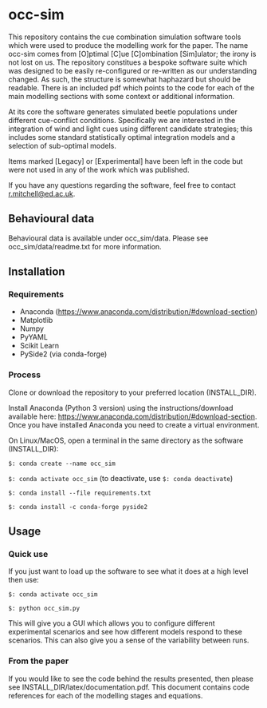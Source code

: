 # occ-sim

This repository contains the cue combination simulation software tools
which were used to produce the modelling work for the paper. The name
occ-sim comes from [O]ptimal [C]ue [C]ombination [Sim]ulator; the
irony is not lost on us. The repository constitues a bespoke software
suite which was designed to be easily re-configured or re-written as
our understanding changed. As such, the structure is somewhat
haphazard but should be readable. There is an included pdf which
points to the code for each of the main modelling sections with some
context or additional information.

At its core the software generates simulated beetle populations under
different cue-conflict conditions. Specifically we are interested in
the integration of wind and light cues using different candidate
strategies; this includes some standard statistically optimal
integration models and a selection of sub-optimal models.

Items marked [Legacy] or [Experimental] have been left in the code but
were not used in any of the work which was published.

If you have any questions regarding the software, feel free to contact
r.mitchell@ed.ac.uk.

## Behavioural data

Behavioural data is available under occ_sim/data. Please see
occ_sim/data/readme.txt for more information.

## Installation
### Requirements
- Anaconda (https://www.anaconda.com/distribution/#download-section)
- Matplotlib
- Numpy
- PyYAML
- Scikit Learn
- PySide2 (via conda-forge)

### Process
Clone or download the repository to your preferred location (INSTALL_DIR).

Install Anaconda (Python 3 version) using the instructions/download available
here: https://www.anaconda.com/distribution/#download-section. Once you have
installed Anaconda you need to create a virtual environment.

On Linux/MacOS, open a terminal in the same directory as the software
(INSTALL_DIR):

`$: conda create --name occ_sim`

`$: conda activate occ_sim` (to deactivate, use `$: conda deactivate`)

`$: conda install --file requirements.txt`

`$: conda install -c conda-forge pyside2`

## Usage
### Quick use
If you just want to load up the software to see what it does at a high
level then use:

`$: conda activate occ_sim`

`$: python occ_sim.py`

This will give you a GUI which allows you to configure different
experimental scenarios and see how different models respond to these
scenarios. This can also give you a sense of the variability between
runs.

### From the paper

If you would like to see the code behind the results presented, then
please see INSTALL_DIR/latex/documentation.pdf. This document contains
code references for each of the modelling stages and equations.


